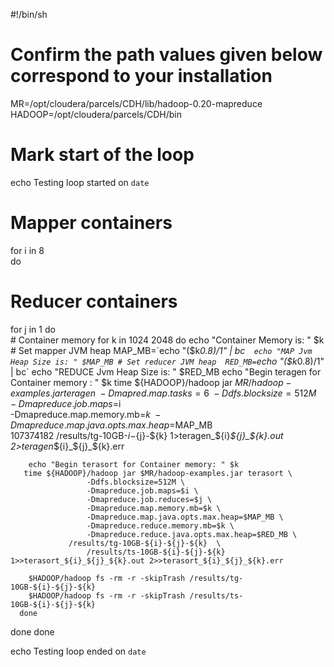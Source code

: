 #!/bin/sh
# Confirm the path values given below correspond to your installation

MR=/opt/cloudera/parcels/CDH/lib/hadoop-0.20-mapreduce
HADOOP=/opt/cloudera/parcels/CDH/bin

# Mark start of the loop
echo Testing loop started on `date`

# Mapper containers
for i in 8    
do
   # Reducer containers
   for j in 1 
   do                 
      # Container memory
      for k in 1024  2048
      do
          echo "Container Memory is: " $k                         
         # Set mapper JVM heap 
         MAP_MB=`echo "($k*0.8)/1" | bc` 
          echo "MAP Jvm Heap Size is: " $MAP_MB
         # Set reducer JVM heap 
         RED_MB=`echo "($k*0.8)/1" | bc` 
           echo "REDUCE Jvm Heap Size is: " $RED_MB
        echo "Begin teragen for Container memory : " $k
        time ${HADOOP}/hadoop jar ${MR}/hadoop-examples.jar teragen \
                     -Dmapred.map.tasks=6 \
                     -Ddfs.blocksize=512M \
                     -Dmapreduce.job.maps=$i \
                     -Dmapreduce.map.memory.mb=$k \
                     -Dmapreduce.map.java.opts.max.heap=$MAP_MB \
                     107374182 /results/tg-10GB-${i}-${j}-${k} 1>teragen_${i}_${j}_${k}.out 2>teragen_${i}_${j}_${k}.err                       

        echo "Begin terasort for Container memory: " $k
       time ${HADOOP}/hadoop jar $MR/hadoop-examples.jar terasort \
                     -Ddfs.blocksize=512M \
                     -Dmapreduce.job.maps=$i \
                     -Dmapreduce.job.reduces=$j \
                     -Dmapreduce.map.memory.mb=$k \
                     -Dmapreduce.map.java.opts.max.heap=$MAP_MB \
                     -Dmapreduce.reduce.memory.mb=$k \
                     -Dmapreduce.reduce.java.opts.max.heap=$RED_MB \
	             /results/tg-10GB-${i}-${j}-${k}  \
                     /results/ts-10GB-${i}-${j}-${k} 1>>terasort_${i}_${j}_${k}.out 2>>terasort_${i}_${j}_${k}.err                         

        $HADOOP/hadoop fs -rm -r -skipTrash /results/tg-10GB-${i}-${j}-${k}                         
        $HADOOP/hadoop fs -rm -r -skipTrash /results/ts-10GB-${i}-${j}-${k}                 
      done
   done
done

echo Testing loop ended on `date`

